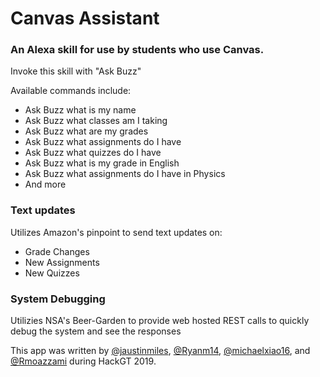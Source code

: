 # Canvas Assistant

### An Alexa skill for use by students who use Canvas.

Invoke this skill with "Ask Buzz"

Available commands include:
* Ask Buzz what is my name
* Ask Buzz what classes am I taking
* Ask Buzz what are my grades
* Ask Buzz what assignments do I have
* Ask Buzz what quizzes do I have
* Ask Buzz what is my grade in English
* Ask Buzz what assignments do I have in Physics
* And more

### Text updates

Utilizes Amazon's pinpoint to send text updates on:
* Grade Changes
* New Assignments
* New Quizzes

### System Debugging

Utilizies NSA's Beer-Garden to provide web hosted REST calls to quickly debug the system and see the responses

This app was written by [@jaustinmiles](https://github.com/jaustinmiles), [@Ryanm14](https://github.com/Ryanm14), [@michaelxiao16](https://github.com/michaelxiao16), and [@Rmoazzami](https://github.com/Rmoazzami) during HackGT 2019.